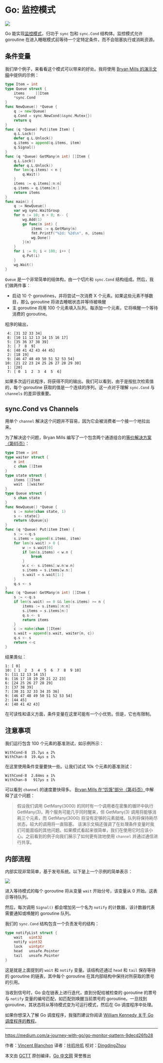 # Go: 监控模式

![](https://raw.githubusercontent.com/studygolang/gctt-images/master/go-monitor-pattern/1.png)

Go 能实现[监控模式](https://en.wikipedia.org/wiki/Monitor_(synchronization))，归功于 `sync` 包和 `sync.Cond` 结构体。监控模式允许 goroutine 在进入睡眠模式前等待一个定特定条件，而不会阻塞执行或消耗资源。

## 条件变量
我们举个例子，来看看这个模式可以带来的好处。我将使用 [Bryan Mills 的演示文稿](https://drive.google.com/file/d/1nPdvhB0PutEJzdCq5ms6UI58dp50fcAN/view)中提供的示例：

```go
type Item = int
type Queue struct {
	items     []Item
	*sync.Cond
}
func NewQueue() *Queue {
	q := new(Queue)
	q.Cond = sync.NewCond(&sync.Mutex{})
	return q
}
func (q *Queue) Put(item Item) {
	q.L.Lock()
	defer q.L.Unlock()
	q.items = append(q.items, item)
	q.Signal()
}
func (q *Queue) GetMany(n int) []Item {
	q.L.Lock()
	defer q.L.Unlock()
	for len(q.items) < n {
		q.Wait()
	}
	items := q.items[:n:n]
	q.items = q.items[n:]
	return items
}
func main() {
	q := NewQueue()
	var wg sync.WaitGroup
	for n := 10; n > 0; n-- {
		wg.Add(1)
		go func(n int) {
			items := q.GetMany(n)
			fmt.Printf("%2d: %2d\n", n, items)
			wg.Done()
		}(n)
	}
	for i := 0; i < 100; i++ {
		q.Put(i)
	}
	wg.Wait()
}
```

`Queue` 是一个非常简单的结体构，由一个切片和 `sync.Cond` 结构组成。然后，我们做两件事：

- 启动 10 个 goroutines，并将尝试一次消费 X 个元素。如果这些元素不够数目，那么 goroutine 将进去睡眠状态并等待被唤醒
- 主 goroutine 将用 100 个元素填入队列。每添加一个元素，它将唤醒一个等待消费的 goroutine。

程序的输出，

```text
 4: [31 32 33 34]
 8: [10 11 12 13 14 15 16 17]
 5: [35 36 37 38 39]
 3: [ 7  8  9]
 6: [40 41 42 43 44 45]
 2: [18 19]
 9: [46 47 48 49 50 51 52 53 54]
10: [21 22 23 24 25 26 27 28 29 30]
 1: [20]
 7: [ 0  1  2  3  4  5  6]
```

如果多次运行此程序，将获得不同的输出。我们可以看到，由于是按批次检索值的，每个 goroutine 获取的值是一个连续的序列。这一点对于理解 `sync.Cond` 与 `channels` 的差异很重要。

## sync.Cond vs Channels
用单个 `channel` 解决这个问题并不容易，因为它会被消费者一个接一个地拉出来。

为了解决这个问题，Bryan Mills 编写了一个包含两个通道组合的[等价解决方案（第65页）](https://drive.google.com/file/d/1nPdvhB0PutEJzdCq5ms6UI58dp50fcAN/view)：

```go
type Item = int
type waiter struct {
	n int
	c chan []Item
}
type state struct {
	items []Item
	wait  []waiter
}
type Queue struct {
	s chan state
}
func NewQueue() *Queue {
	s := make(chan state, 1)
	s <- state{}
	return &Queue{s}
}
func (q *Queue) Put(item Item) {
	s := <-q.s
	s.items = append(s.items, item)
	for len(s.wait) > 0 {
		w := s.wait[0]
		if len(s.items) < w.n {
			break
		}
		w.c <- s.items[:w.n:w.n]
		s.items = s.items[w.n:]
		s.wait = s.wait[1:]
	}
	q.s <- s
}
func (q *Queue) GetMany(n int) []Item {
	s := <-q.s
	if len(s.wait) == 0 && len(s.items) >= n {
		items := s.items[:n:n]
		s.items = s.items[n:]
		q.s <- s
		return items
	}
	c := make(chan []Item)
	s.wait = append(s.wait, waiter{n, c})
	q.s <- s
	return <-c
}
```

结果类似：

```text
1: [ 0]
10: [ 1  2  3  4  5  6  7  8  9 10]
5: [11 12 13 14 15]
8: [16 17 18 19 20 21 22 23]
6: [24 25 26 27 28 29]
3: [37 38 39]
7: [30 31 32 33 34 35 36]
9: [46 47 48 49 50 51 52 53 54]
2: [44 45]
4: [40 41 42 43]
```

在可读性和语义方面，条件变量在这里可能有一个小优势。但是，它也有限制。

## 注意事项
我们运行包含 100 个元素的基准测试，如示例所示：

```text
WithCond-8  15.7µs ± 2%
WithChan-8  19.4µs ± 1%
```

在这里使用条件变量要快一些。让我们试试 10k 个元素的基准测试：

```text
WithCond-8  2.84ms ± 1%
WithChan-8   917µs ± 1%
```

可以看到 `channel` 的速度要快得多。 [Bryan Mills 在“饥饿”部分（第45页）](https://drive.google.com/file/d/1nPdvhB0PutEJzdCq5ms6UI58dp50fcAN/view)中解释了这个问题：

> 假设我们调用 GetMany(3000) 的同时有一个调用者在密集的循环中执行 GetMany(3)。两个服务可能几乎同时醒来，但 GetMany(3) 调用将能够消耗三个元素，而 GetMany(3000) 将没有足够的元素就绪。队列将保持耗尽状态，较大的调用将一直阻塞。
该演示文稿还强调了在处理条件变量时我们可能面临的其他问题。如果模式看起来很简单，我们在使用它时应该小心。之前看到的例子向我们展示了如何更有效地使用 `channel` 并通过通信进行共享。

## 内部流程
内部实现非常简单，基于发号系统。以下是上一个示例的简单表示：

![](https://raw.githubusercontent.com/studygolang/gctt-images/master/go-monitor-pattern/2.png)

进入等待模式的每个 goroutine 将从变量 `wait` 开始分号，该变量从 0 开始。这表示等待队列。

然后，每次调用 `Signal()` 都会增加另一个名为 `notify` 的计数器，该计数器代表需要通知或唤醒的 goroutine 队列。

我们的 `sync.Cond` 结构包含一个负责发号的结构：

```go
type notifyList struct {
	wait   uint32
	notify uint32
	lock   uintptr
	head   unsafe.Pointer
	tail   unsafe.Pointer
}
```

这是就是上面提到的 `wait` 和 `notify` 变量。该结构还通过 `head` 和 `tail` 保存等待的 goroutine 的链表，其中每个 goroutine 在其内部结构中保持对所获取的票号的引用。

当收到信号时，Go 会在链表上进行迭代，直到分配给被检查的 goroutine 的票号与 `notify` 变量的编号匹配，如匹配则唤醒当前票号的 goroutine。一旦找到 goroutine，其状态将从等待模式变为可运行模式，然后在 Go 调度程序中处理。

如果你想深入了解 Go 调度程序，我强烈建议你阅读 [William Kennedy 关于 Go 调度程序的教程](https://www.ardanlabs.com/blog/2018/08/scheduling-in-go-part1.html)。

---

https://medium.com/a-journey-with-go/go-monitor-pattern-9decd26fb28

作者：[Vincent Blanchon](https://medium.com/@blanchon.vincent)
译者：[咔叽咔叽](https://github.com/watermelo)
校对：[DingdingZhou](https://github.com/DingdingZhou)

本文由 [GCTT](https://github.com/studygolang/GCTT) 原创编译，[Go 中文网](https://studygolang.com/) 荣誉推出